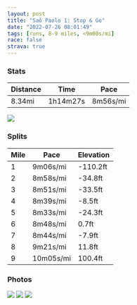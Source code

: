 ```yaml
---
layout: post
title: "Saõ Paolo 1: Stop & Go"
date: "2022-07-26 08:01:49"
tags: [runs, 8-9 miles, <9m00s/mi]
race: false
strava: true
---
```


### Stats

| Distance | Time | Pace |
|----------|------|------|
|8.34mi|1h14m27s|8m56s/mi|

<img src='https://maps.googleapis.com/maps/api/staticmap?maptype=roadmap&path=enc:xfxnC|d{{GbBbCx@hBXnAdAnARl@`@h@Xj@RNxC|GrA~BpAaA~@g@RSlA}@PYfAy@nBu@nAu@lB{A`BoClAqApAoBn@y@zAiCCGwAy@}DqCc@y@UiBSc@b@e@pA}BbBiBrBeAlA]lAO~@?rAMPDjDQ|@QBWGc@c@aAo@y@w@o@IWHg@hAuApCwChA{@r@eAlAoAb@i@f@{@d@c@x@Ux@m@r@q@\m@BY[W?FRPCVBEIAAH\YJg@Rc@bAgAXe@nBwBvBoBdCmCHSj@c@fCqCfBuB`@]nDcEZQV\VBD[fBiBDICIFCXNPf@xBbD|@bARJP^@PC@FLbAp@j@RXTq@f@b@_@R@HEFWJKVBTT`@jBP`@v@~@t@b@hB^dA?tC[fADl@LpBn@hAR~BVlEVh@?vBV`BOXMl@k@`@IpACfAXnA@`@OnBqAZWHSPs@Dg@Ni@NU|BmBhAs@Xc@Bq@SsABMh@HjB|@b@JtAF`ALLCOGcCM}A[o@g@yAy@yC}Cs@_AgAmDMm@k@m@a@{@SU]OW[M[QUEJ_Bn@cBfAy@x@uA|Am@fAaAtBa@tBAdAB`@OpAc@dAY\c@Vc@F]EqCe@qB_AiABc@H]NYPWd@Wv@QbBHhAAd@IZUb@wAp@mADkBGmBs@eA_A_@s@U_AQ[OOOFw@v@k@TIi@@eA{AoA?YwBeCkBsDg@sAAVv@rAG^sBzAYMwAeAm@m@o@_Ac@O[OGICBBJjA|@nBjBV^?TY\uBlBqAfBuCrCk@z@g@VwCdDsAbAcAzAaAv@M\YZQ^eAfA]TUjAOPg@|@MLi@JcAdAI?SLcCpCgC|Bs@fA_@Xu@~@u@h@KTy@x@Q^D\fB~AHRRVb@hA?b@ULg@BkBJiAAwAqAa@M`AjAEToCPmDx@[P{A~AM\]Tu@t@o@vAK@Vf@N`BXn@f@p@p@h@b@p@dC|AHZ[x@qAtBq@v@m@dAgAfAa@r@Ib@kAfAo@bAeDbBcA`@o@~@IBIZIBGTy@fAq@@_@P{@p@m@y@e@[g@q@UI?Iq@w@Yg@A_@QYGg@e@c@w@{@[y@JKSa@AW}@e@KQOoAQm@BYg@i@a@s@s@i@CSKO_@f@M?KH&key=AIzaSyC1MId7bFpkLXNAaYhBSTb8jLyiSqzbDtM&size=800x800&markers=color:yellow|label:S|-23.55837,-46.67487&markers=color:green|label:F|-23.55818999999996,-46.67523999999998'>

### Splits

| Mile | Pace | Elevation |
|------|------|-----------|
|1|9m06s/mi|-110.2ft|
|2|8m58s/mi|-34.8ft|
|3|8m51s/mi|-33.5ft|
|4|8m39s/mi|-8.5ft|
|5|8m33s/mi|-24.3ft|
|6|8m48s/mi|0.7ft|
|7|8m44s/mi|-7.9ft|
|8|9m21s/mi|11.8ft|
|9|10m05s/mi|100.4ft|

### Photos
<img src='https://dgtzuqphqg23d.cloudfront.net/xKgvXdM5hy4_GKZ3FKbfg5JoytFYT3SFtjyCI3z9rVU-768x578.jpg'>

<img src='https://dgtzuqphqg23d.cloudfront.net/Pw20BjnU8Y4gaWftQSG3rhdLofCeR4akA20ItRFvBIM-768x578.jpg'>

<img src='https://image.mux.com/q7J01a2fGTGwBer700DUxslZRXyF501011ubIOLKftQBrAM/thumbnail.jpg?width=337&height=600&fit_mode=preserve&time=0'>
